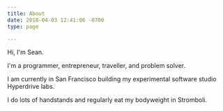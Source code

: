 ```yaml
---
title: About
date: 2018-04-03 12:41:06 -0700
type: page

---
```

Hi, I'm Sean.

I'm a programmer, entrepreneur, traveller, and problem solver.

I am currently in San Francisco building my experimental software studio Hyperdrive labs.

I do lots of handstands and regularly eat my bodyweight in Stromboli.